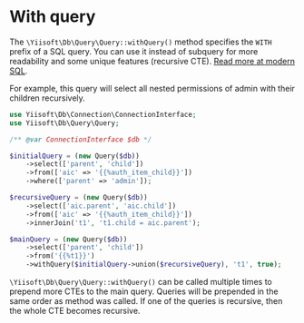 # With query

The `\Yiisoft\Db\Query\Query::withQuery()` method specifies the `WITH` prefix of a SQL query.
You can use it instead of subquery for more readability and some unique features (recursive CTE).
[Read more at modern SQL](https://modern-sql.com/).

For example, this query will select all nested permissions of admin with their children recursively.

```php
use Yiisoft\Db\Connection\ConnectionInterface;
use Yiisoft\Db\Query\Query;

/** @var ConnectionInterface $db */

$initialQuery = (new Query($db))
    ->select(['parent', 'child'])
    ->from(['aic' => '{{%auth_item_child}}'])
    ->where(['parent' => 'admin']);

$recursiveQuery = (new Query($db))
    ->select(['aic.parent', 'aic.child'])
    ->from(['aic' => '{{%auth_item_child}}'])
    ->innerJoin('t1', 't1.child = aic.parent');

$mainQuery = (new Query($db))
    ->select(['parent', 'child'])
    ->from('{{%t1}}')
    ->withQuery($initialQuery->union($recursiveQuery), 't1', true);
```

`\Yiisoft\Db\Query\Query::withQuery()` can be called multiple times to prepend more CTEs to the main query.
Queries will be prepended in the same order as method was called.
If one of the queries is recursive, then the whole CTE becomes recursive.
